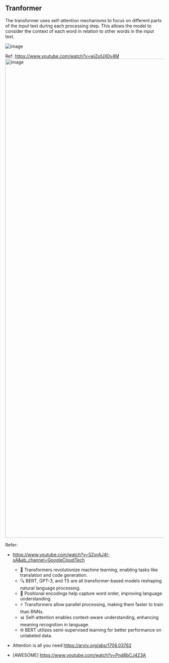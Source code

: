 ## Tranformer

The transformer uses self-attention mechanisms to focus on different parts of the input text during each processing step. 
This allows the model to consider the context of each word in relation to other words in the input text.

![image](https://github.com/user-attachments/assets/373f4550-7e11-4604-8ad5-05f2e726faee)


Ref: https://www.youtube.com/watch?v=wjZofJX0v4M
<img width="1520" alt="image" src="https://github.com/user-attachments/assets/a39a7017-4c2a-471d-9bba-a90fef792252">


Refer:
* https://www.youtube.com/watch?v=SZorAJ4I-sA&ab_channel=GoogleCloudTech

  - 🚀 Transformers revolutionize machine learning, enabling tasks like translation and code generation.
  - 🔍 BERT, GPT-3, and T5 are all transformer-based models reshaping natural language processing.
  - 🧠 Positional encodings help capture word order, improving language understanding.
  - ⚡ Transformers allow parallel processing, making them faster to train than RNNs.
  - 📊 Self-attention enables context-aware understanding, enhancing meaning recognition in language.
  - 🌐 BERT utilizes semi-supervised learning for better performance on unlabeled data.

* Attention is all you need https://arxiv.org/abs/1706.03762
* [AWESOME] https://www.youtube.com/watch?v=Pnd8bCJ4Z3A
